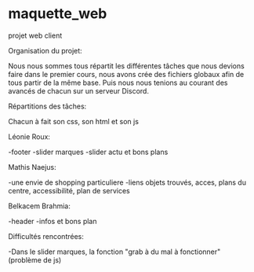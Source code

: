 # maquette_web
projet web client

Organisation du projet:

Nous nous sommes tous répartit les différentes tâches que nous devions faire dans le premier cours, nous avons crée des fichiers globaux afin de tous partir de la même base. Puis nous nous tenions au courant des avancés de chacun sur un serveur Discord.

Répartitions des tâches:

Chacun à fait son css, son html et son js

Léonie Roux:

-footer
-slider marques
-slider actu et bons plans

Mathis Naejus:

-une envie de shopping particuliere
-liens objets trouvés, acces, plans du centre, accessibilité, plan de services


Belkacem Brahmia:

-header
-infos et bons plan

Difficultés rencontrées: 

-Dans le slider marques, la fonction "grab à du mal à fonctionner" (problème de js)